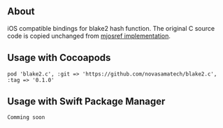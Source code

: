 ## About

iOS compatible bindings for blake2 hash function. The original C source code is copied unchanged from [mjosref implementation](https://github.com/mjosaarinen/blake2_mjosref).

## Usage with Cocoapods

```
pod 'blake2.c', :git => 'https://github.com/novasamatech/blake2.c', :tag => '0.1.0'
```

## Usage with Swift Package Manager

```
Comming soon
```
